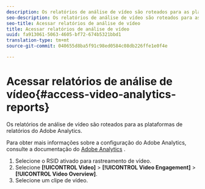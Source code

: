 ```yaml
---
description: Os relatórios de análise de vídeo são roteados para as plataformas de relatórios do Adobe Analytics.
seo-description: Os relatórios de análise de vídeo são roteados para as plataformas de relatórios do Adobe Analytics.
seo-title: Acessar relatórios de análise de vídeo
title: Acessar relatórios de análise de vídeo
uuid: fa913061-5063-4605-bf72-674b5321bbd1
translation-type: tm+mt
source-git-commit: 040655d8ba5f91c98ed0584c08db226ffe1e0f4e

---
```



# Acessar relatórios de análise de vídeo{#access-video-analytics-reports}

Os relatórios de análise de vídeo são roteados para as plataformas de relatórios do Adobe Analytics.

Para obter mais informações sobre a configuração do Adobe Analytics, consulte a documentação do [Adobe Analytics](https://microsite.omniture.com/t2/help/en_US/reference/) .
1. Selecione o RSID ativado para rastreamento de vídeo.
1. Selecione **[!UICONTROL Video]** > **[!UICONTROL Video Engagement]** > **[!UICONTROL Video Overview]**.
1. Selecione um clipe de vídeo.
